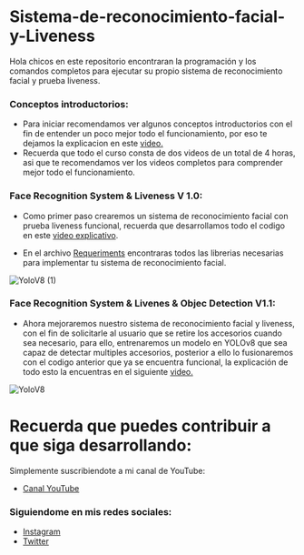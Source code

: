 # Sistema-de-reconocimiento-facial-y-Liveness
Hola chicos en este repositorio encontraran la programación y los comandos completos para ejecutar su propio sistema de reconocimiento facial y prueba liveness.

### Conceptos introductorios:
- Para iniciar recomendamos ver algunos conceptos introductorios con el fin de entender un poco mejor todo el funcionamiento, por eso te dejamos la explicacion en este [video.](https://youtu.be/ut2jSVonUbM?si=1yJkblql5TpGPmNo)
- Recuerda que todo el curso consta de dos videos de un total de 4 horas, asi que te recomendamos ver los videos completos para comprender mejor todo el funcionamiento.

### Face Recognition System & Liveness V 1.0:
- Como primer paso crearemos un sistema de reconocimiento facial con prueba liveness funcional, recuerda que desarrollamos todo el codigo en este [video explicativo](https://youtu.be/ut2jSVonUbM?si=1yJkblql5TpGPmNo). 

- En el archivo [Requeriments](https://github.com/AprendeIngenia/Sistema-de-reconocimiento-facial-y-Liveness/blob/b2894e200fd27a247e9096e91a1e0cf6c1939756/requirements.txt) encontraras todos las librerias necesarias para implementar tu sistema de reconocimiento facial.

![YoloV8 (1)](https://github.com/AprendeIngenia/Sistema-de-reconocimiento-facial-y-Liveness/assets/85022752/7394c8a6-04cd-4a14-84bf-b27684ed92ba)

### Face Recognition System & Livenes & Objec Detection V1.1: 
- Ahora mejoraremos nuestro sistema de reconocimiento facial y liveness, con el fin de solicitarle al usuario que se retire los accesorios cuando sea necesario, para ello, entrenaremos un modelo en YOLOv8 que sea capaz de detectar multiples accesorios, posterior a ello lo fusionaremos con el codigo anterior que ya se encuentra funcional, la explicación de todo esto la encuentras en el siguiente [video.](https://youtu.be/rk7zOBRJWCc)

![YoloV8](https://github.com/AprendeIngenia/Sistema-de-reconocimiento-facial-y-Liveness/assets/85022752/cc141879-5454-4649-bd93-bced782e806d)

# Recuerda que puedes contribuir a que siga desarrollando:
Simplemente suscribiendote a mi canal de YouTube:
- [Canal YouTube](https://www.youtube.com/channel/UCzwHEOCbsZLjfELperJ6VeQ/videos)

### Siguiendome en mis redes sociales: 
- [Instagram](https://www.instagram.com/santiagsanchezr/)
- [Twitter](https://twitter.com/SantiagSanchezR)
